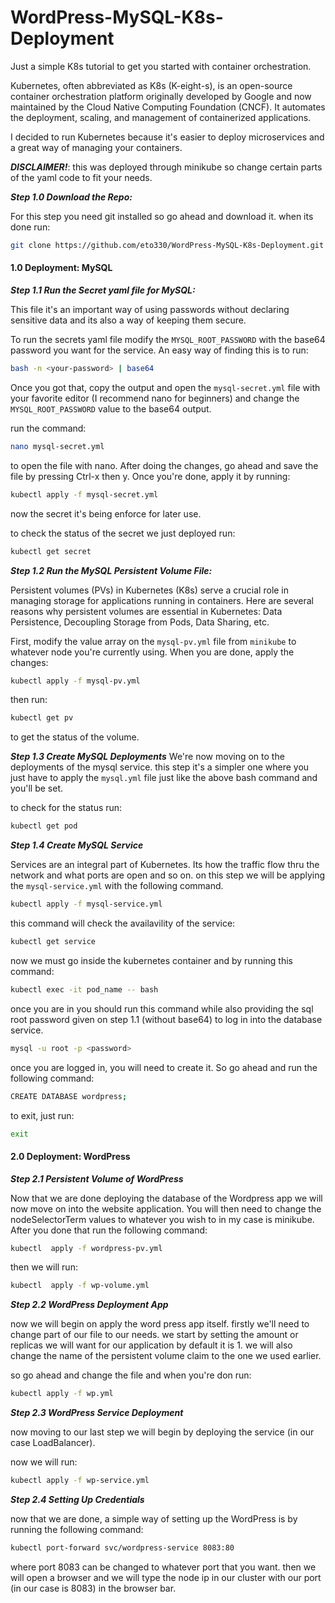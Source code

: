 # WordPress-MySQL-K8s-Deployment
Just a simple K8s tutorial to get you started with container orchestration.

Kubernetes, often abbreviated as K8s (K-eight-s), is an open-source container orchestration platform originally developed by Google and now maintained by the Cloud Native Computing Foundation (CNCF). It automates the deployment, scaling, and management of containerized applications.

I decided to run Kubernetes because it's easier to deploy microservices and a great way of  managing your containers. 

***DISCLAIMER!***: this was deployed through minikube so change certain parts of
the yaml code to fit your needs.

***Step 1.0 Download the Repo:***

For this step you need git installed so go ahead and download it. when its done run:

```bash 
git clone https://github.com/eto330/WordPress-MySQL-K8s-Deployment.git
```
#### 1.0 Deployment: MySQL

***Step 1.1 Run the Secret yaml file for MySQL:***

This file it's an important way of using passwords without declaring sensitive data and its also a way of keeping them secure.

To run the secrets yaml file modify the `MYSQL_ROOT_PASSWORD` with the base64 password you want for the service.
An easy way of finding this is to run:
```bash
bash -n <your-password> | base64
```
Once you got that, copy the output and open the `mysql-secret.yml` file with your favorite editor (I recommend nano for beginners) and change the `MYSQL_ROOT_PASSWORD`  value to the base64 output.

run the command:
```bash
nano mysql-secret.yml
```
to open the file with nano. After doing the changes, go ahead and save the file by pressing Ctrl-x then y. Once you're done, apply it by running:
```bash
kubectl apply -f mysql-secret.yml
```
now the secret it's being enforce for later use.

to check the status of the secret we just deployed run:
```bash
kubectl get secret
```
***Step 1.2 Run the MySQL Persistent Volume File:***

Persistent volumes (PVs) in Kubernetes (K8s) serve a crucial role in managing storage for applications running in containers. Here are several reasons why persistent volumes are essential in Kubernetes: Data Persistence, Decoupling Storage from Pods, Data Sharing, etc.

First, modify the value array on the `mysql-pv.yml`  file from `minikube` to whatever node you're currently using.
When you are done, apply the changes:
```bash
kubectl apply -f mysql-pv.yml
```
then run:
```bash
kubectl get pv
```
to get the status of the volume.

***Step 1.3 Create MySQL Deployments***
We're now moving on to the deployments of the mysql service. this step it's a simpler one where you just have to apply the `mysql.yml` file just like the above bash command and you'll be set.

to check for the status run:

```bash
kubectl get pod
```
***Step 1.4 Create MySQL Service***


Services are an integral part of Kubernetes. Its how the traffic flow thru the network and what ports are open and so on. 
on this step we will be applying the `mysql-service.yml` with the following command.
```bash
kubectl apply -f mysql-service.yml
```

this command will check the availavility of the service:
```bash
kubectl get service
```
now we must go inside the kubernetes container and by running this command:
```bash
kubectl exec -it pod_name -- bash
```
once you are in you should run this command while also providing the sql root password given on step 1.1 (without base64) to log in into the database service. 
```bash
mysql -u root -p <password>
```
once you are logged in, you will need to create it. So go ahead and run the following command:
```bash
CREATE DATABASE wordpress;
```
to exit, just run:
```bash
exit
```

#### 2.0 Deployment: WordPress

***Step 2.1 Persistent Volume of WordPress***


Now that we are done deploying the database of the Wordpress app we will now move on into the website application.
You will then need to change the nodeSelectorTerm values to whatever you wish to in my case is minikube.
After you done that run the following command:

```bash
kubectl  apply -f wordpress-pv.yml
```

then we will run:
```bash
kubectl  apply -f wp-volume.yml
```


***Step 2.2 WordPress Deployment App***

now we will begin on apply the word press app itself. firstly we'll need to change part of our file to our needs.
we start by setting the amount or replicas we will want for our application by default it is 1. we will also change
the name of the persistent volume claim to the one we used earlier.


so go ahead and change the file and when you're don run:
```bash
kubectl apply -f wp.yml
```

***Step 2.3 WordPress Service Deployment***

now moving to our last step we will begin by deploying the service (in our case LoadBalancer).

now we will run:
```bash
kubectl apply -f wp-service.yml
```
***Step 2.4 Setting Up Credentials***

now that we are done, a simple way of setting up the WordPress is by running the following command:
```bash
kubectl port-forward svc/wordpress-service 8083:80
```
where port 8083 can be changed to whatever port that you want. then we will open a browser and we will 
type the node ip in our cluster with our port (in our case is 8083) in the browser bar.

